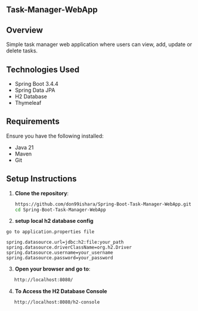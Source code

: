 
## Task-Manager-WebApp


## Overview

Simple task manager web application where users can view, add, update or delete tasks.



## Technologies Used
- Spring Boot 3.4.4
- Spring Data JPA
- H2 Database
- Thymeleaf


## Requirements
Ensure you have the following installed:
- Java 21
- Maven
- Git

## Setup Instructions
1. **Clone the repository**:

   ```bash
   https://github.com/don99ishara/Spring-Boot-Task-Manager-WebApp.git
   cd Spring-Boot-Task-Manager-WebApp
   ```

2. **setup local h2 database config**

```
go to application.properties file

spring.datasource.url=jdbc:h2:file:your_path
spring.datasource.driverClassName=org.h2.Driver
spring.datasource.username=your_username
spring.datasource.password=your_password

```


3. **Open your browser and go to**:

```bash
   http://localhost:8080/
   ```


4. **To Access the H2 Database Console**
```bash
   http://localhost:8080/h2-console
   ```
